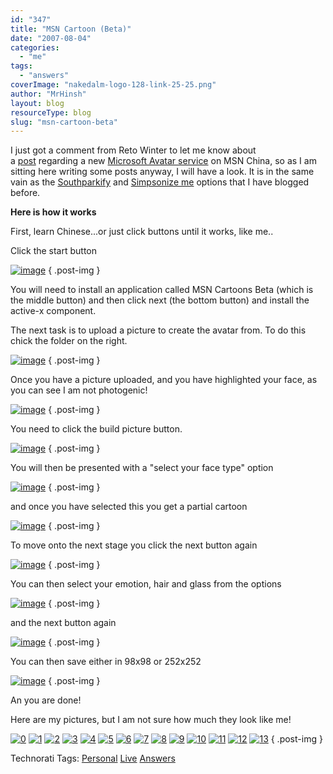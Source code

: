 ```yaml
---
id: "347"
title: "MSN Cartoon (Beta)"
date: "2007-08-04"
categories:
  - "me"
tags:
  - "answers"
coverImage: "nakedalm-logo-128-link-25-25.png"
author: "MrHinsh"
layout: blog
resourceType: blog
slug: "msn-cartoon-beta"
---
```


I just got a comment from Reto Winter to let me know about a [post](http://www.liveside.net/blogs/main/archive/2007/08/03/creating-custom-avatars-a-microsoft-tool-and-others.aspx "Creating custom avatars") regarding a new [Microsoft Avatar service](http://cartoon.msn.com.cn/) on MSN China, so as I am sitting here writing some posts anyway, I will have a look. It is in the same vain as the [Southparkify](http://blog.hinshelwood.com/archive/2007/07/31/Southparkify--Simposonize--better-with-both.aspx) and [Simpsonize me](http://blog.hinshelwood.com/archive/2007/07/30/Simpsonize-Me.aspx) options that I have blogged before.

**Here is how it works**

First, learn Chinese...or just click buttons until it works, like me..

Click the start button

[![image](images/CreatingCustomAvatars_147F7-image_thumb_9-23-23.png)](http://blog.hinshelwood.com/files/2011/05/GWB-WindowsLiveWriter-CreatingCustomAvatars_147F7-image_9.png)
{ .post-img }

You will need to install an application called MSN Cartoons Beta (which is the middle button) and then click next (the bottom button) and install the active-x component.

The next task is to upload a picture to create the avatar from. To do this chick the folder on the right.

[![image](images/CreatingCustomAvatars_147F7-image_thumb-24-24.png)](http://blog.hinshelwood.com/files/2011/05/GWB-WindowsLiveWriter-CreatingCustomAvatars_147F7-image.png)
{ .post-img }

Once you have a picture uploaded, and you have highlighted your face, as you can see I am not photogenic!

[![image](images/CreatingCustomAvatars_147F7-image_thumb_2-16-16.png)](http://blog.hinshelwood.com/files/2011/05/GWB-WindowsLiveWriter-CreatingCustomAvatars_147F7-image_2.png)
{ .post-img }

You need to click the build picture button.

[![image](images/CreatingCustomAvatars_147F7-image_thumb_1-15-15.png)](http://blog.hinshelwood.com/files/2011/05/GWB-WindowsLiveWriter-CreatingCustomAvatars_147F7-image_1.png)
{ .post-img }

You will then be presented with a "select your face type" option

[![image](images/CreatingCustomAvatars_147F7-image_thumb_3-17-17.png)](http://blog.hinshelwood.com/files/2011/05/GWB-WindowsLiveWriter-CreatingCustomAvatars_147F7-image_3.png)
{ .post-img }

and once you have selected this you get a partial cartoon

[![image](images/CreatingCustomAvatars_147F7-image_thumb_4-18-18.png)](http://blog.hinshelwood.com/files/2011/05/GWB-WindowsLiveWriter-CreatingCustomAvatars_147F7-image_4.png)
{ .post-img }

To move onto the next stage you click the next button again

[![image](images/CreatingCustomAvatars_147F7-image_thumb_5-19-19.png)](http://blog.hinshelwood.com/files/2011/05/GWB-WindowsLiveWriter-CreatingCustomAvatars_147F7-image_5.png)
{ .post-img }

You can then select your emotion, hair and glass from the options

[![image](images/CreatingCustomAvatars_147F7-image_thumb_6-20-20.png)](http://blog.hinshelwood.com/files/2011/05/GWB-WindowsLiveWriter-CreatingCustomAvatars_147F7-image_6.png)
{ .post-img }

and the next button again

[![image](images/CreatingCustomAvatars_147F7-image_thumb_7-21-21.png)](http://blog.hinshelwood.com/files/2011/05/GWB-WindowsLiveWriter-CreatingCustomAvatars_147F7-image_7.png)
{ .post-img }

You can then save either in 98x98 or 252x252

[![image](images/CreatingCustomAvatars_147F7-image_thumb_8-22-22.png)](http://blog.hinshelwood.com/files/2011/05/GWB-WindowsLiveWriter-CreatingCustomAvatars_147F7-image_8.png)
{ .post-img }

An you are done!

Here are my pictures, but I am not sure how much they look like me!

[![0](images/CreatingCustomAvatars_147F7-0_thumb-1-1.gif)](http://blog.hinshelwood.com/files/2011/05/GWB-WindowsLiveWriter-CreatingCustomAvatars_147F7-0.gif) [![1](images/CreatingCustomAvatars_147F7-1_thumb-2-2.gif)](http://blog.hinshelwood.com/files/2011/05/GWB-WindowsLiveWriter-CreatingCustomAvatars_147F7-1.gif) [![2](images/CreatingCustomAvatars_147F7-2_thumb-7-7.gif)](http://blog.hinshelwood.com/files/2011/05/GWB-WindowsLiveWriter-CreatingCustomAvatars_147F7-2.gif) [![3](images/CreatingCustomAvatars_147F7-3_thumb-8-8.gif)](http://blog.hinshelwood.com/files/2011/05/GWB-WindowsLiveWriter-CreatingCustomAvatars_147F7-3.gif) [![4](images/CreatingCustomAvatars_147F7-4_thumb-9-9.gif)](http://blog.hinshelwood.com/files/2011/05/GWB-WindowsLiveWriter-CreatingCustomAvatars_147F7-4.gif) [![5](images/CreatingCustomAvatars_147F7-5_thumb-10-10.gif)](http://blog.hinshelwood.com/files/2011/05/GWB-WindowsLiveWriter-CreatingCustomAvatars_147F7-5.gif) [![6](images/CreatingCustomAvatars_147F7-6_thumb-11-11.gif)](http://blog.hinshelwood.com/files/2011/05/GWB-WindowsLiveWriter-CreatingCustomAvatars_147F7-6.gif) [![7](images/CreatingCustomAvatars_147F7-7_thumb-12-12.gif)](http://blog.hinshelwood.com/files/2011/05/GWB-WindowsLiveWriter-CreatingCustomAvatars_147F7-7.gif) [![8](images/CreatingCustomAvatars_147F7-8_thumb-13-13.gif)](http://blog.hinshelwood.com/files/2011/05/GWB-WindowsLiveWriter-CreatingCustomAvatars_147F7-8.gif) [![9](images/CreatingCustomAvatars_147F7-9_thumb-14-14.gif)](http://blog.hinshelwood.com/files/2011/05/GWB-WindowsLiveWriter-CreatingCustomAvatars_147F7-9.gif) [![10](images/CreatingCustomAvatars_147F7-10_thumb-3-3.gif)](http://blog.hinshelwood.com/files/2011/05/GWB-WindowsLiveWriter-CreatingCustomAvatars_147F7-10.gif) [![11](images/CreatingCustomAvatars_147F7-11_thumb-4-4.gif)](http://blog.hinshelwood.com/files/2011/05/GWB-WindowsLiveWriter-CreatingCustomAvatars_147F7-11.gif) [![12](images/CreatingCustomAvatars_147F7-12_thumb-5-5.gif)](http://blog.hinshelwood.com/files/2011/05/GWB-WindowsLiveWriter-CreatingCustomAvatars_147F7-12.gif) [![13](images/CreatingCustomAvatars_147F7-13_thumb-6-6.gif)](http://blog.hinshelwood.com/files/2011/05/GWB-WindowsLiveWriter-CreatingCustomAvatars_147F7-13.gif)
{ .post-img }

Technorati Tags: [Personal](http://technorati.com/tags/Personal) [Live](http://technorati.com/tags/Live) [Answers](http://technorati.com/tags/Answers)
